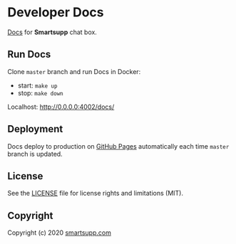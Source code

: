 # Developer Docs

[Docs](https://smartsupp.github.io/docs/) for **Smartsupp** chat box. 

## Run Docs

Clone `master` branch and run Docs in Docker:

- start: `make up`
- stop: `make down`

Localhost: <http://0.0.0.0:4002/docs/>

## Deployment

Docs deploy to production on [GitHub Pages](https://docs.smartsupp.com/) automatically each time `master` branch is updated.

## License

See the [LICENSE](LICENSE.md) file for license rights and limitations (MIT).

## Copyright

Copyright (c) 2020 [smartsupp.com](https://www.smartsupp.com/)
